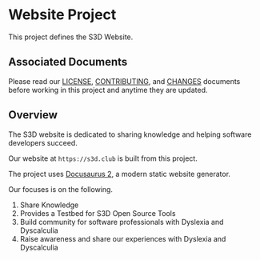 # Website Project
This project defines the S3D Website.

## Associated Documents
Please read our [LICENSE][lice], [CONTRIBUTING][cont], and [CHANGES][chge]
documents before working in this project and anytime they are updated.

## Overview
The S3D website is dedicated to sharing knowledge and helping software
developers succeed.

Our website at `https://s3d.club` is built from this project.

The project uses [Docusaurus 2](https://docusaurus.io/), a modern static
website generator.

Our focuses is on the following.
1. Share Knowledge
1. Provides a Testbed for S3D Open Source Tools
1. Build community for software professionals with Dyslexia and Dyscalculia
1. Raise awareness and share our experiences with Dyslexia and Dyscalculia

[chge]: ./CHANGES.md
[cont]: ./CONTRIBUTING.md
[lice]: ./LICENSE.md
